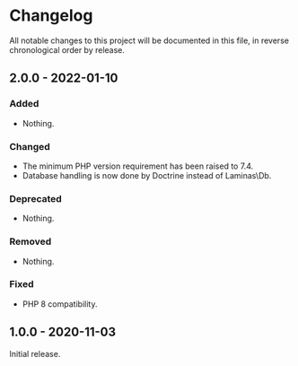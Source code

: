 # Changelog

All notable changes to this project will be documented in this file, in reverse chronological order by release.

## 2.0.0 - 2022-01-10

### Added

- Nothing.

### Changed

- The minimum PHP version requirement has been raised to 7.4.
- Database handling is now done by Doctrine instead of Laminas\Db.

### Deprecated

- Nothing.

### Removed

- Nothing.

### Fixed

- PHP 8 compatibility.

## 1.0.0 - 2020-11-03

Initial release.
